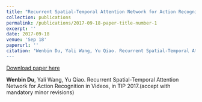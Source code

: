 ```yaml
---
title: "Recurrent Spatial-Temporal Attention Network for Action Recognition in Videos"
collection: publications
permalink: /publications/2017-09-18-paper-title-number-1
excerpt: ''
date: 2017-09-18
venue: 'Sep 18'
paperurl: ''
citation: 'Wenbin Du, Yali Wang, Yu Qiao. Recurrent Spatial-Temporal Attention Network for Action Recognition in Videos, in TIP 2017.
---
```



[Download paper here](http://lanlianhuaer.github.io/files/Du_RPAN.pdf)

**Wenbin Du**, Yali Wang, Yu Qiao. Recurrent Spatial-Temporal Attention Network for Action Recognition in Videos, in TIP 2017.(accept with  mandatory minor revisions)